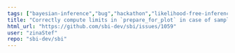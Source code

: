 ```yaml
---
tags: ["bayesian-inference","bug","hackathon","likelihood-free-inference","machine-learning","parameter-estimation","pytorch","simulation-based-inference"]
title: "Correctly compute limits in `prepare_for_plot` in case of samples with inf value"
html_url: "https://github.com/sbi-dev/sbi/issues/1059"
user: "zinaStef"
repo: "sbi-dev/sbi"
---
```


